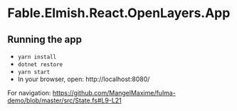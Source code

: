 # Fable.Elmish.React.OpenLayers.App

## Running the app

* `yarn install`
* `dotnet restore`
* `yarn start`
* In your browser, open: http://localhost:8080/

For navigation: https://github.com/MangelMaxime/fulma-demo/blob/master/src/State.fs#L9-L21